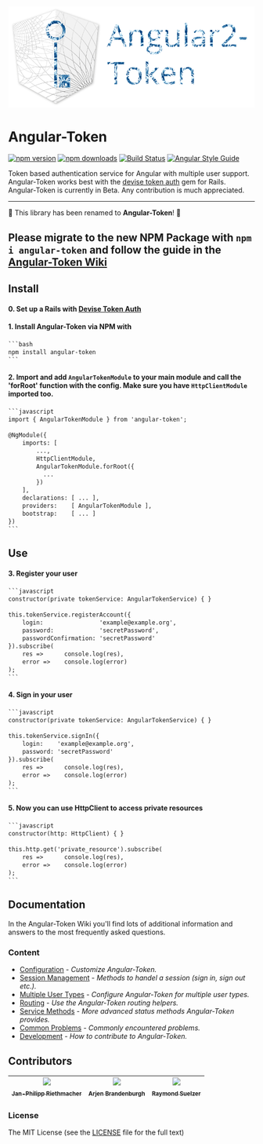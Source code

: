 ![Angular-Token](assets/angular-token-logo.png)

# Angular-Token

[![npm version](https://badge.fury.io/js/angular-token.svg)](https://badge.fury.io/js/angular-token)
[![npm downloads](https://img.shields.io/npm/dt/angular-token.svg)](https://npmjs.org/angular-token)
[![Build Status](https://travis-ci.org/neroniaky/angular-token.svg?branch=master)](https://travis-ci.org/neroniaky/angular-token)
[![Angular Style Guide](https://mgechev.github.io/angular2-style-guide/images/badge.svg)](https://angular.io/styleguide)

Token based authentication service for Angular with multiple user support. Angular-Token works best with the [devise token auth](https://github.com/lynndylanhurley/devise_token_auth) gem for Rails.
Angular-Token is currently in Beta. Any contribution is much appreciated.

---
:wave: This library has been renamed to **Angular-Token**! :wave:

Please migrate to the new NPM Package with `npm i angular-token` and follow the guide in the [Angular-Token Wiki](https://github.com/neroniaky/angular2-token/wiki/Migrate-to-Angular-Token-6.0)
---


## Install
#### 0. Set up a Rails with [Devise Token Auth](https://github.com/lynndylanhurley/devise_token_auth)

#### 1. Install Angular-Token via NPM with
    ```bash
    npm install angular-token
    ```

#### 2. Import and add `AngularTokenModule` to your main module and call the 'forRoot' function with the config. Make sure you have `HttpClientModule` imported too.
    ```javascript
    import { AngularTokenModule } from 'angular-token';

    @NgModule({
        imports: [
            ...,
            HttpClientModule,
            AngularTokenModule.forRoot({
              ...
            })
        ],
        declarations: [ ... ],
        providers:    [ AngularTokenModule ],
        bootstrap:    [ ... ]
    })
    ```
## Use

#### 3. Register your user
    ```javascript
    constructor(private tokenService: AngularTokenService) { }

    this.tokenService.registerAccount({
        login:                'example@example.org',
        password:             'secretPassword',
        passwordConfirmation: 'secretPassword'
    }).subscribe(
        res =>      console.log(res),
        error =>    console.log(error)
    );
    ```

#### 4. Sign in your user
    ```javascript
    constructor(private tokenService: AngularTokenService) { }

    this.tokenService.signIn({
        login:    'example@example.org',
        password: 'secretPassword'
    }).subscribe(
        res =>      console.log(res),
        error =>    console.log(error)
    );
    ```

#### 5. Now you can use HttpClient to access private resources
    ```javascript
    constructor(http: HttpClient) { }

    this.http.get('private_resource').subscribe(
        res =>      console.log(res),
        error =>    console.log(error)
    );
    ```

## Documentation

In the Angular-Token Wiki you'll find lots of additional information and answers to the most frequently asked questions.

### Content
- [Configuration](configuration) - _Customize Angular-Token._
- [Session Management](session-management) - _Methods to handel a session (sign in, sign out etc.)._
- [Multiple User Types](multiple-user-types) - _Configure Angular-Token for multiple user types._
- [Routing](routing) - _Use the Angular-Token routing helpers._
- [Service Methods](service-methods) - _More advanced status methods Angular-Token provides._
- [Common Problems](common-problems) - _Commonly encountered problems._
- [Development](development) - _How to contribute to Angular-Token._

## Contributors

| [<img src="https://avatars3.githubusercontent.com/u/11535793?v=4" width="100px;"/><br /><sub>Jan-Philipp Riethmacher</sub>](https://github.com/neroniaky) | [<img src="https://avatars.githubusercontent.com/u/7848606?v=4" width="100px;"/><br /><sub>Arjen Brandenburgh</sub>](https://github.com/arjenbrandenburgh) | [<img src="https://avatars3.githubusercontent.com/u/1176341?v=4" width="100px;"/><br /><sub>Raymond Suelzer</sub>](https://github.com/raysuelzer) |
| :---: | :---: | :---: |

### License
The MIT License (see the [LICENSE](https://github.com/neroniaky/angular-token/blob/master/LICENSE) file for the full text)